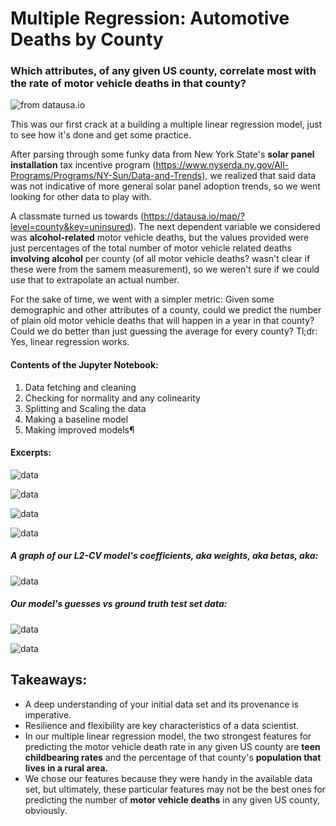# Multiple Regression: Automotive Deaths by County

### Which attributes, of any given US county, correlate most with the rate of motor vehicle deaths in that county?

![from datausa.io](/readme/map.png)

This was our first crack at a building a multiple linear regression model, just to see how it's done and get some practice.

After parsing through some funky data from New York State's **solar panel installation** tax incentive program (https://www.nyserda.ny.gov/All-Programs/Programs/NY-Sun/Data-and-Trends), we realized that said data was not indicative of more general solar panel adoption trends, so we went looking for other data to play with.

A classmate turned us towards (https://datausa.io/map/?level=county&key=uninsured). The next dependent variable we considered was **alcohol-related** motor vehicle deaths, but the values provided were just percentages of the total number of motor vehicle related deaths **involving alcohol** per county (of all motor vehicle deaths? wasn't clear if these were from the samem measurement), so we weren't sure if we could use that to extrapolate an actual number.

For the sake of time, we went with a simpler metric: Given some demographic and other attributes of a county, could we predict the number of plain old motor vehicle deaths that will happen in a year in that county? Could we do better than just guessing the average for every county? Tl;dr: Yes, linear regression works.

#### Contents of the Jupyter Notebook:
1. Data fetching and cleaning
2. Checking for normality and any colinearity
3. Splitting and Scaling the data
4. Making a baseline model
5. Making improved models¶

#### Excerpts:

![data](/readme/first_five.png)

![data](/readme/norm.png)

![data](/readme/pair_plots.png)

![data](/readme/co-lin.png)

##### A graph of our L2-CV model's coefficients, aka weights, aka betas, aka:

![data](/readme/L2.png)

##### Our model's guesses vs ground truth test set data:

![data](/readme/guesses.png)

![data](/readme/r2.png)

## Takeaways:

* A deep understanding of your initial data set and its provenance is imperative.
* Resilience and flexibility are key characteristics of a data scientist.
* In our multiple linear regression model, the two strongest features for predicting the motor vehicle death rate in any given US county are **teen childbearing rates** and the percentage of that county's **population that lives in a rural area.**
* We chose our features because they were handy in the available data set, but ultimately, these particular features may not be the best ones for predicting the number of **motor vehicle deaths** in any given US county, obviously.
